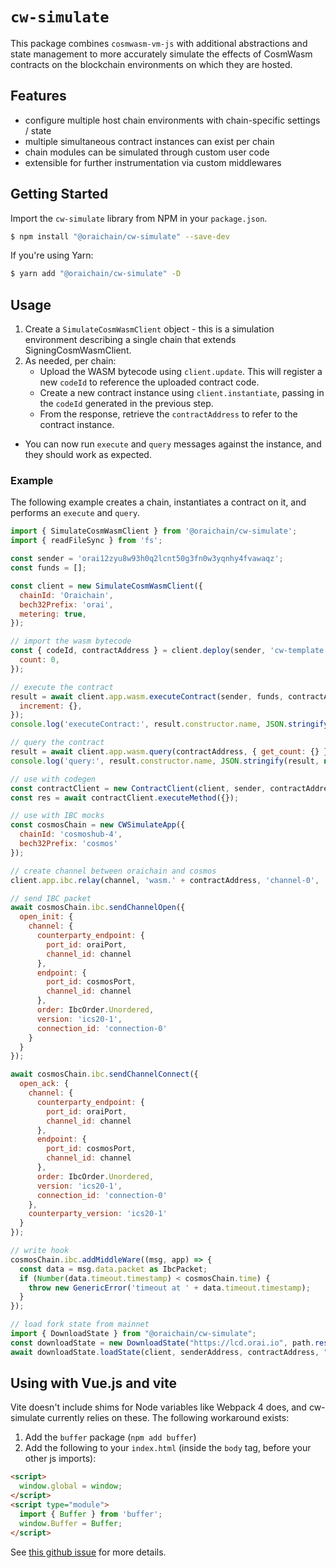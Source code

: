 # `cw-simulate`

This package combines `cosmwasm-vm-js` with additional abstractions and state management to
more accurately simulate the effects of CosmWasm contracts on the blockchain environments on which
they are hosted.

## Features

- configure multiple host chain environments with chain-specific settings / state
- multiple simultaneous contract instances can exist per chain
- chain modules can be simulated through custom user code
- extensible for further instrumentation via custom middlewares

## Getting Started

Import the `cw-simulate` library from NPM in your `package.json`.

```bash
$ npm install "@oraichain/cw-simulate" --save-dev
```

If you're using Yarn:

```bash
$ yarn add "@oraichain/cw-simulate" -D
```

## Usage

1. Create a `SimulateCosmWasmClient` object - this is a simulation environment describing a single chain that extends SigningCosmWasmClient.
2. As needed, per chain:
   - Upload the WASM bytecode using `client.update`. This will register a new `codeId` to reference the uploaded contract code.
   - Create a new contract instance using `client.instantiate`, passing in the `codeId` generated in the previous step.
   - From the response, retrieve the `contractAddress` to refer to the contract instance.

- You can now run `execute` and `query` messages against the instance, and they should work as expected.

### Example

The following example creates a chain, instantiates a contract on it, and performs an `execute` and `query`.

```javascript
import { SimulateCosmWasmClient } from '@oraichain/cw-simulate';
import { readFileSync } from 'fs';

const sender = 'orai12zyu8w93h0q2lcnt50g3fn0w3yqnhy4fvawaqz';
const funds = [];

const client = new SimulateCosmWasmClient({
  chainId: 'Oraichain',
  bech32Prefix: 'orai',
  metering: true,
});

// import the wasm bytecode
const { codeId, contractAddress } = client.deploy(sender, 'cw-template.wasm', {
  count: 0,
});

// execute the contract
result = await client.app.wasm.executeContract(sender, funds, contractAddress, {
  increment: {},
});
console.log('executeContract:', result.constructor.name, JSON.stringify(result, null, 2));

// query the contract
result = await client.app.wasm.query(contractAddress, { get_count: {} });
console.log('query:', result.constructor.name, JSON.stringify(result, null, 2));

// use with codegen
const contractClient = new ContractClient(client, sender, contractAddress);
const res = await contractClient.executeMethod({});

// use with IBC mocks
const cosmosChain = new CWSimulateApp({
  chainId: 'cosmoshub-4',
  bech32Prefix: 'cosmos'
});

// create channel between oraichain and cosmos
client.app.ibc.relay(channel, 'wasm.' + contractAddress, 'channel-0', 'transfer', cosmosChain);

// send IBC packet
await cosmosChain.ibc.sendChannelOpen({
  open_init: {
    channel: {
      counterparty_endpoint: {
        port_id: oraiPort,
        channel_id: channel
      },
      endpoint: {
        port_id: cosmosPort,
        channel_id: channel
      },
      order: IbcOrder.Unordered,
      version: 'ics20-1',
      connection_id: 'connection-0'
    }
  }
});

await cosmosChain.ibc.sendChannelConnect({
  open_ack: {
    channel: {
      counterparty_endpoint: {
        port_id: oraiPort,
        channel_id: channel
      },
      endpoint: {
        port_id: cosmosPort,
        channel_id: channel
      },
      order: IbcOrder.Unordered,
      version: 'ics20-1',
      connection_id: 'connection-0'
    },
    counterparty_version: 'ics20-1'
  }
});

// write hook
cosmosChain.ibc.addMiddleWare((msg, app) => {
  const data = msg.data.packet as IbcPacket;
  if (Number(data.timeout.timestamp) < cosmosChain.time) {
    throw new GenericError('timeout at ' + data.timeout.timestamp);
  }
});

// load fork state from mainnet
import { DownloadState } from "@oraichain/cw-simulate";
const downloadState = new DownloadState("https://lcd.orai.io", path.resolve(__dirname, "data"));
await downloadState.loadState(client, senderAddress, contractAddress, "label");

```

## Using with Vue.js and vite

Vite doesn't include shims for Node variables like Webpack 4 does, and cw-simulate currently relies on these. The following workaround exists:

1. Add the `buffer` package (`npm add buffer`)
2. Add the following to your `index.html` (inside the `body` tag, before your other js imports):

```html
<script>
  window.global = window;
</script>
<script type="module">
  import { Buffer } from 'buffer';
  window.Buffer = Buffer;
</script>
```

See [this github issue](https://github.com/vitejs/vite/issues/2618) for more details.
